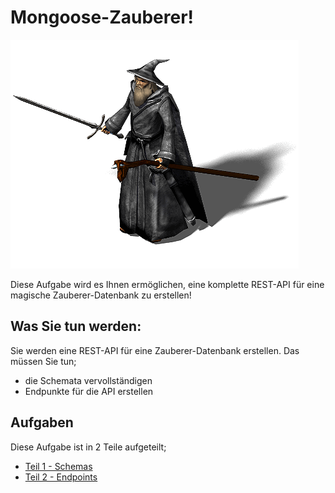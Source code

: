 # Mongoose-Zauberer!

![Wizard](./wizard.gif)

Diese Aufgabe wird es Ihnen ermöglichen, eine komplette REST-API für eine magische Zauberer-Datenbank zu erstellen!

## Was Sie tun werden:

Sie werden eine REST-API für eine Zauberer-Datenbank erstellen. Das müssen Sie tun;

- die Schemata vervollständigen
- Endpunkte für die API erstellen

## Aufgaben

Diese Aufgabe ist in 2 Teile aufgeteilt;

- [Teil 1 - Schemas](./PART_1.md)
- [Teil 2 - Endpoints](./PART_2.md)
